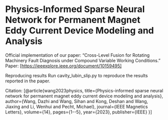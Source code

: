 # Physics-Informed Sparse Neural Network for Permanent Magnet Eddy Current Device Modeling and Analysis
  
Official implementation of our paper: “Cross-Level Fusion for Rotating Machinery Fault Diagnosis under Compound Variable Working Conditions.”
Paper: [https://ieeexplore.ieee.org/document/10159495]

Reproducing results
Run cavity_lubin_slip.py to reproduce the results reported in the paper.

Citation: [@article{wang2023physics,
            title={Physics-informed sparse neural network for permanent magnet eddy current device modeling and analysis},
            author={Wang, Dazhi and Wang, Sihan and Kong, Deshan and Wang, Jiaxing and Li, Wenhui and Pecht, Michael},
            journal={IEEE Magnetics Letters},
            volume={14},
            pages={1--5},
            year={2023},
            publisher={IEEE}
          }]

